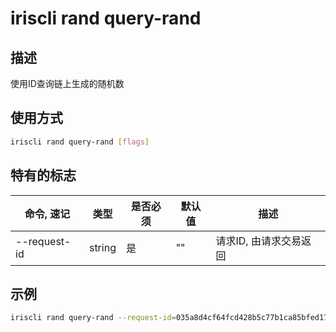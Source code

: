 # iriscli rand query-rand

## 描述

使用ID查询链上生成的随机数

## 使用方式

```bash
iriscli rand query-rand [flags]
```

## 特有的标志

| 命令, 速记     | 类型   | 是否必须 | 默认值  | 描述                                                          |
| --------------------| -----  | -------- | -------- | ------------------------------------------------------------------- |
| --request-id        | string | 是       |  ""      |   请求ID, 由请求交易返回 |

## 示例

```bash
iriscli rand query-rand --request-id=035a8d4cf64fcd428b5c77b1ca85bfed172d3787be9bdf0887bbe8bbeec3932c
```
